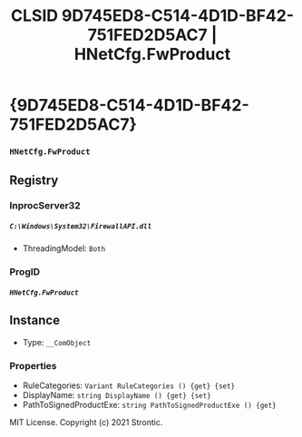 ﻿---
title: "CLSID 9D745ED8-C514-4D1D-BF42-751FED2D5AC7 | HNetCfg.FwProduct"
excerpt: What is COM-Object CLSID 9D745ED8-C514-4D1D-BF42-751FED2D5AC7?
---

# {9D745ED8-C514-4D1D-BF42-751FED2D5AC7}

### `HNetCfg.FwProduct`

## Registry


### InprocServer32

##### `C:\Windows\System32\FirewallAPI.dll`
* ThreadingModel: `Both`

### ProgID

##### `HNetCfg.FwProduct`

## Instance

* Type: `__ComObject`

### Properties

* RuleCategories: `Variant RuleCategories () {get} {set} `
* DisplayName: `string DisplayName () {get} {set} `
* PathToSignedProductExe: `string PathToSignedProductExe () {get} `

MIT License. Copyright (c) 2021 Strontic.



